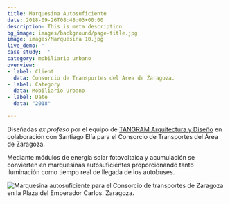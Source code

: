 ```yaml
---
title: Marquesina Autosuficiente
date: 2018-09-26T08:48:03+00:00
description: This is meta description
bg_image: images/background/page-title.jpg
image: images/Marquesina 10.jpg
live_demo: ''
case_study: ''
category: mobiliario urbano
overview:
- label: Client
  data: Consorcio de Transportes del Área de Zaragoza.
- label: Category
  data: Mobiliario Urbano
- label: Date
  data: "2018"

---
```

Diseñadas _ex profeso_ por el equipo de [TANGRAM Arquitectura y Diseño]() en colaboración con Santiago Elía para el Consorcio de Transportes del Área de Zaragoza.

Mediante módulos de energía solar fotovoltaica y acumulación se convierten en marquesinas autosuficientes proporcionando tanto iluminación como tiempo real de llegada de los autobuses.

![Marquesina autosuficiente para el Consorcio de transportes de Zaragoza en la Plaza del Emperador Carlos. Zaragoza.](/images/Marquesina-1.jpg "Marquesina autosuficiente, Plaza del Emperador Carlos. Zaragoza.")